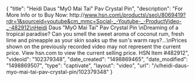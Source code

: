 {
    "title": "Heidi Daus \"MyO Mai Tai\" Pav Crystal Pin",
    "description": "For More Info or to Buy Now: http:\/\/www.hsn.com\/products\/seo\/8069419?rdr=1&sourceid=youtube&cm_mmc=Social-_-Youtube-_-ProductVideo-_-482912\nHeidi Daus \"MyO Mai Tai\" Pav Crystal Pin        \nDreaming of a tropical paradise? Can you smell the sweet aroma of coconut rum, fresh lime and pineapple as your skin soaks up the sun's warm rays?...\nPrices shown on the previously recorded video may not represent the current price.  View hsn.com to view the current selling price. HSN Item #482912",
    "videoid": "102379348",
    "date_created": "1498869465",
    "date_modified": "1498869507",
    "type": "captivate",
    "layout": "video",
    "url": "\/v\/heidi-daus-myo-mai-tai-pav-crystal-pin\/102379348"
}